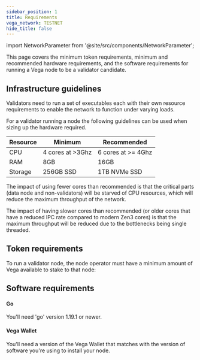 ```yaml
---
sidebar_position: 1
title: Requirements
vega_network: TESTNET
hide_title: false
---
```

import NetworkParameter from '@site/src/components/NetworkParameter';

This page covers the minimum token requirements, minimum and recommended hardware requirements, and the software requirements for running a Vega node to be a validator candidate.

## Infrastructure guidelines
Validators need to run a set of executables each with their own resource requirements to enable the network to function under varying loads. 

For a validator running a node the following guidelines can be used when sizing up the hardware required.

| Resource    | Minimum     | Recommended |
| ----------- | ----------- | ----------- |
| CPU | 4 cores at >3Ghz | 6 cores at >= 4Ghz|
| RAM   | 8GB        | 16GB        |
| Storage   | 256GB SSD| 1TB NVMe SSD |

The impact of using fewer cores than recommended is that the critical parts (data node and non-validators) will be starved of CPU resources, which will reduce the maximum throughput of the network.

The impact of having slower cores than recommended (or older cores that have a reduced IPC rate compared to modern Zen3 cores) is that the maximum throughput will be reduced due to the bottlenecks being single threaded.

## Token requirements
To run a validator node, the node operator must have a minimum amount of Vega available to stake to that node: <NetworkParameter frontMatter={frontMatter} param="reward.staking.delegation.minimumValidatorStake" hideName={false} suffix="tokens" />

## Software requirements

#### Go
You'll need 'go' version 1.19.1 or newer.

#### Vega Wallet
You'll need a version of the Vega Wallet that matches with the version of software you're using to install your node.
